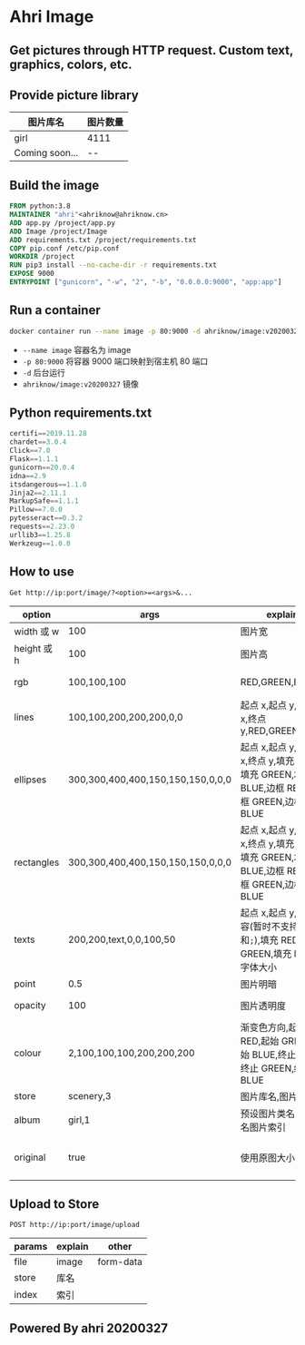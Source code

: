# Ahri Image

## Get pictures through HTTP request. Custom text, graphics, colors, etc.

## Provide picture library

| 图片库名       | 图片数量 |
| -------------- | -------- |
| girl           | 4111     |
| Coming soon... | --       |

## Build the image

```Dockerfile
FROM python:3.8
MAINTAINER "ahri"<ahriknow@ahriknow.cn>
ADD app.py /project/app.py
ADD Image /project/Image
ADD requirements.txt /project/requirements.txt
COPY pip.conf /etc/pip.conf
WORKDIR /project
RUN pip3 install --no-cache-dir -r requirements.txt
EXPOSE 9000
ENTRYPOINT ["gunicorn", "-w", "2", "-b", "0.0.0.0:9000", "app:app"]
```

## Run a container

```bash
docker container run --name image -p 80:9000 -d ahriknow/image:v20200327
```

-   `--name image` 容器名为 image
-   `-p 80:9000` 将容器 9000 端口映射到宿主机 80 端口
-   `-d` 后台运行
-   `ahriknow/image:v20200327` 镜像

## Python requirements.txt

```py
certifi==2019.11.28
chardet==3.0.4
Click==7.0
Flask==1.1.1
gunicorn==20.0.4
idna==2.9
itsdangerous==1.1.0
Jinja2==2.11.1
MarkupSafe==1.1.1
Pillow==7.0.0
pytesseract==0.3.2
requests==2.23.0
urllib3==1.25.8
Werkzeug==1.0.0
```

## How to use

`Get http://ip:port/image/?<option>=<args>&...`

| option      | args                              | explain                                                                                 | other                            |
| ----------- | --------------------------------- | --------------------------------------------------------------------------------------- | -------------------------------- |
| width 或 w  | 100                               | 图片宽                                                                                  | 默认 400                         |
| height 或 h | 100                               | 图片高                                                                                  | 默认 300                         |
| rgb         | 100,100,100                       | RED,GREEN,BLUE                                                                          | 默认 200,200,200                 |
| lines       | 100,100,200,200,200,0,0           | 起点 x,起点 y,终点 x,终点 y,RED,GREEN,BLUE                                              | 多条线以`;`分隔                  |
| ellipses    | 300,300,400,400,150,150,150,0,0,0 | 起点 x,起点 y,终点 x,终点 y,填充 RED,填充 GREEN,填充 BLUE,边框 RED,边框 GREEN,边框 BLUE | 多个椭圆以`;`分隔                |
| rectangles  | 300,300,400,400,150,150,150,0,0,0 | 起点 x,起点 y,终点 x,终点 y,填充 RED,填充 GREEN,填充 BLUE,边框 RED,边框 GREEN,边框 BLUE | 多个矩形以`;`分隔                |
| texts       | 200,200,text,0,0,100,50           | 起点 x,起点 y,文本内容(暂时不支持包含`,`和`;`),填充 RED,填充 GREEN,填充 BLUE,字体大小   | 多个文本以`;`分隔                |
| point       | 0.5                               | 图片明暗                                                                                | point > 0                        |
| opacity     | 100                               | 图片透明度                                                                              | 0 <= opacity <= 255              |
| colour      | 2,100,100,100,200,200,200         | 渐变色方向,起始 RED,起始 GREEN,起始 BLUE,终止 RED,终止 GREEN,终止 BLUE                  | 渐变色,2:由上到下,4:由右到左     |
| store       | scenery,3                         | 图片库名,图片编号                                                                       | 不存在则默认                     |
| album       | girl,1                            | 预设图片类名,该类名图片索引                                                             | 不存在则默认                     |
| original    | true                              | 使用原图大小                                                                            | 默认 true,仅对 store、album 有效 |

## Upload to Store

`POST http://ip:port/image/upload`

| params | explain | other     |
| ------ | ------- | --------- |
| file   | image   | form-data |
| store  | 库名    |           |
| index  | 索引    |           |

## Powered By ahri 20200327
